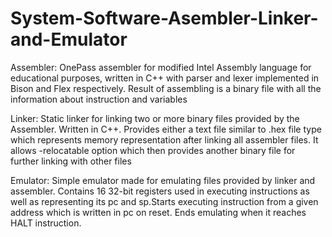 # System-Software-Asembler-Linker-and-Emulator

Assembler:  OnePass assembler for modified Intel Assembly language for educational 
purposes, written in C++ with parser and lexer implemented in Bison and Flex respectively. 
Result of assembling is a binary file with all the information about instruction and variables 

Linker: Static linker for linking two or more binary files provided by the Assembler. Written 
in C++. Provides either a text file similar to .hex file type which represents memory 
representation after linking all assembler files. It allows -relocatable option which then 
provides another binary file for further linking with other files 

Emulator: Simple emulator made for emulating files provided by linker and assembler. 
Contains 16 32-bit registers used in executing instructions as well as representing its pc and 
sp.Starts executing instruction from a given address which is written in pc on reset. Ends 
emulating when it reaches HALT instruction. 
